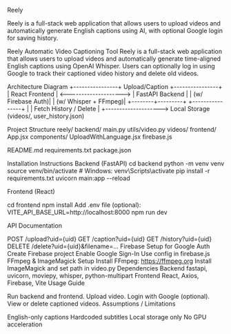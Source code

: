 Reely

Reely is a full-stack web application that allows users to upload videos and automatically generate English captions using AI, with optional Google login for saving history.

Reely Automatic Video Captioning Tool Reely is a full-stack web application that allows users to upload videos and automatically generate time-aligned English captions using OpenAI Whisper. Users can optionally log in using Google to track their captioned video history and delete old videos.

Architecture Diagram +----------------+ Upload/Caption +----------------+ | React Frontend | <--------------------> | FastAPI Backend | | (w/ Firebase Auth)| | (w/ Whisper + FFmpeg)| +--------+---------+ +----------------+ | | Fetch History / Delete | +--------------------> Local Storage (videos/, user_history.json)

Project Structure reely/ backend/ main.py utils/video.py videos/ frontend/ App.jsx components/ UploadWithLanguage.jsx firebase.js

README.md requirements.txt package.json

Installation Instructions Backend (FastAPI) cd backend python -m venv venv source venv/bin/activate # Windows: venv\Scripts\activate pip install -r requirements.txt uvicorn main:app --reload

Frontend (React)

cd frontend npm install Add .env file (optional): VITE_API_BASE_URL=http://localhost:8000 npm run dev

API Documentation

POST /upload?uid={uid}
GET /caption?uid={uid}
GET /history?uid={uid}
DELETE /delete?uid={uid}&filename=... Firebase Setup for Google Auth
Create Firebase project
Enable Google Sign-In
Use config in firebase.js FFmpeg & ImageMagick Setup
Install FFmpeg: https://ffmpeg.org
Install ImageMagick and set path in video.py
Dependencies Backend fastapi, uvicorn, moviepy, whisper, python-multipart Frontend React, Axios, Firebase, Vite Usage Guide

Run backend and frontend.
Upload video.
Login with Google (optional).
View or delete captioned videos.
Assumptions / Limitations

English-only captions
Hardcoded subtitles
Local storage only
No GPU acceleration

